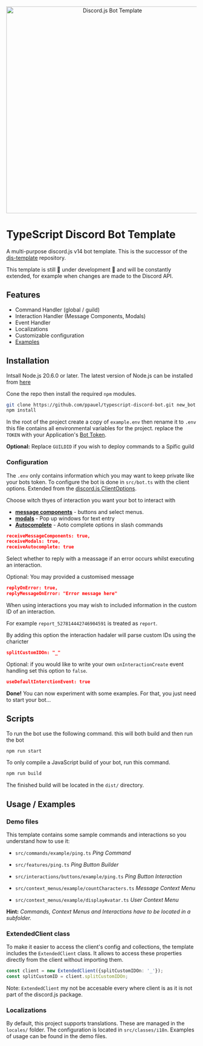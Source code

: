 <div align="center">
  <br />
  <p>
    <img src="https://i.imgur.com/LAV5caA.png" width="546" alt="Discord.js Bot Template" />
  </p>
</div>

# TypeScript Discord Bot Template

A multi-purpose discord.js v14 bot template.
This is the successor of the [djs-template](https://github.com/ppauel/djs-template) repository.

This template is still 🚧 under development 🚧 and will be constantly extended, for example when changes are made to the Discord API.

## Features

- Command Handler (global / guild)
- Interaction Handler (Message Components, Modals)
- Event Handler
- Localizations
- Customizable configuration
- [Examples](#demo-files)

## Installation

Intsall Node.js 20.6.0 or later. The latest version of Node.js can be installed from [here](https://nodejs.org/en/download/current)

Cone the repo then install the required `npm` modules.

```bash
git clone https://github.com/ppauel/typescript-discord-bot.git new_bot
npm install
```
In the root of the project create a copy of `example.env` then rename it to `.env` this file contains all environmental variables for the project. replace the `TOKEN` with your Application's [Bot Token](https://discord.com/developers/docs/quick-start/getting-started#configuring-your-bot).

**Optional:** Replace `GUILDID` if you wish to deploy commands to a Spific guild

### Configuration
The `.env` only contains information which you may want to keep private like your bots token.
To configure the bot is done in `src/bot.ts` with the client options. Extended from the [discord.js ClientOptions](https://old.discordjs.dev/#/docs/discord.js/14.14.1/typedef/ClientOptions).

Choose witch thyes of interaction you want your bot to interact with
- **[message components](https://discord.com/developers/docs/interactions/overview#message-components)** - buttons and select menus.
- **[modals](https://discord.com/developers/docs/interactions/overview#message-components)** -  Pop up windows for text entry
- **[Autocomplete](https://discord.com/developers/docs/interactions/application-commands#autocomplete)** - Aoto complete options in slash commands
```json
receiveMessageComponents: true,
receiveModals: true,
receiveAutocomplete: true
```

Select whether to reply with a meassage if an error occurs whilst executing an interaction. 

Optional: You may provided a customised message
```json
replyOnError: true,
replyMessageOnError: "Error message here"
```

When using interactions you may wish to included information in the custom ID of an interaction.

For example `report_527814442746904591` is treated as `report`.

By adding this option the interaction hadaler will parse custom IDs using the charicter
```json
splitCustomIDOn: "_"
```

Optional: if you would like to write your own `onInteractionCreate` event handling set this option to `false`.
```json
useDefaultInterctionEvent: true
```

**Done!** You can now experiment with some examples. For that, you just need to start your bot...

## Scripts

To run the bot use the following command. this will both build and then run the bot
```bash
npm run start
```

To only compile a JavaScript build of your bot, run this command.
```bash
npm run build
```

The finished build will be located in the `dist/` directory.

## Usage / Examples

### Demo files

This template contains some sample commands and interactions so you understand how to use it:

- `src/commands/example/ping.ts` *Ping Command*
- `src/features/ping.ts` *Ping Button Builder*
- `src/interactions/buttons/example/ping.ts` *Ping Button Interaction*

- `src/context_menus/example/countCharacters.ts` *Message Context Menu*

- `src/context_menus/example/displayAvatar.ts` *User Context Menu*

**Hint:** *Commands, Context Menus and Interactions have to be located in a subfolder.*

### ExtendedClient class

To make it easier to access the client's config and collections, the template includes the `ExtendedClient` class. It allows to access these properties directly from the client without importing them.

```typescript
const client = new ExtendedClient({splitCustomIDOn: '_'});
const splitCustomID = client.splitCustomIDOn;
```
Note: `ExtendedClient` my not be accesable every where client is as it is not part of the discord.js package.
### Localizations

By default, this project supports translations. These are managed in the `locales/` folder. The configuration is located in `src/classes/i18n`. Examples of usage can be found in the demo files.
